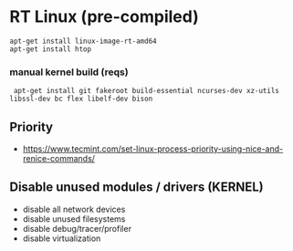 # RT Linux (pre-compiled)

```
apt-get install linux-image-rt-amd64 
apt-get install htop
```

### manual kernel build (reqs)

```
 apt-get install git fakeroot build-essential ncurses-dev xz-utils libssl-dev bc flex libelf-dev bison
```

## Priority

- https://www.tecmint.com/set-linux-process-priority-using-nice-and-renice-commands/

## Disable unused modules / drivers (KERNEL)

- disable all network devices
- disable unused filesystems
- disable debug/tracer/profiler
- disable virtualization
